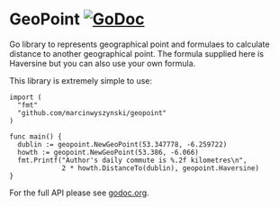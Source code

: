 # GeoPoint [![GoDoc](https://godoc.org/github.com/marcinwyszynski/geopoint?status.png)](https://godoc.org/github.com/marcinwyszynski/geopoint)

Go library to represents geographical point and formulaes to calculate distance to another geographical point. The formula supplied here is Haversine but you can also use your own formula.

This library is extremely simple to use:

    import (
      "fmt"
      "github.com/marcinwyszynski/geopoint"
    )
    
    func main() {
      dublin := geopoint.NewGeoPoint(53.347778, -6.259722)
      howth := geopoint.NewGeoPoint(53.386, -6.066)
      fmt.Printf("Author's daily commute is %.2f kilometres\n",
                 2 * howth.DistanceTo(dublin), geopoint.Haversine)
    }
    
For the full API please see [godoc.org](http://godoc.org/github.com/marcinwyszynski/geopoint).
